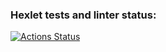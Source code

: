 ### Hexlet tests and linter status:
[![Actions Status](https://github.com/Svensson17/python-project-lvl3/workflows/hexlet-check/badge.svg)](https://github.com/Svensson17/python-project-lvl3/actions)